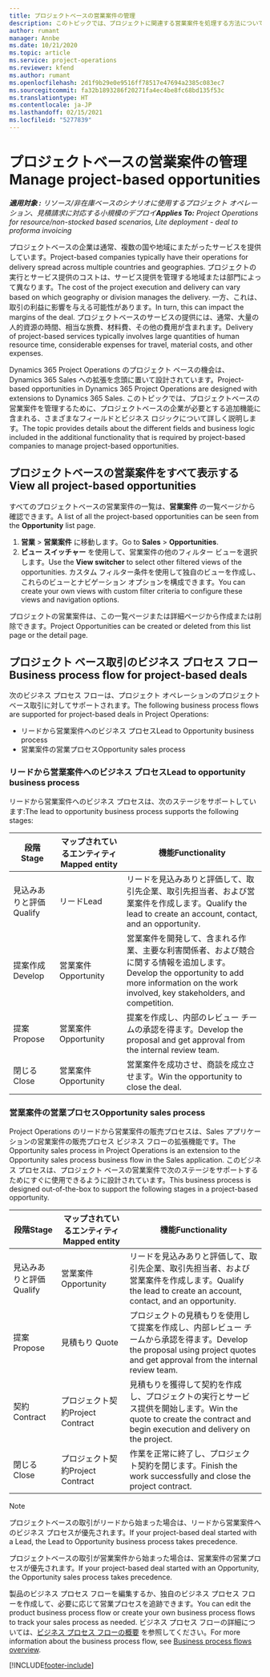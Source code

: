 ```yaml
---
title: プロジェクトベースの営業案件の管理
description: このトピックでは、プロジェクトに関連する営業案件を処理する方法について説明します。
author: rumant
manager: Annbe
ms.date: 10/21/2020
ms.topic: article
ms.service: project-operations
ms.reviewer: kfend
ms.author: rumant
ms.openlocfilehash: 2d1f9b29e0e9516ff78517e47694a2385c083ec7
ms.sourcegitcommit: fa32b1893286f20271fa4ec4be8fc68bd135f53c
ms.translationtype: HT
ms.contentlocale: ja-JP
ms.lasthandoff: 02/15/2021
ms.locfileid: "5277839"
---
```

# <a name="manage-project-based-opportunities"></a><span data-ttu-id="dbc27-103">プロジェクトベースの営業案件の管理</span><span class="sxs-lookup"><span data-stu-id="dbc27-103">Manage project-based opportunities</span></span>

<span data-ttu-id="dbc27-104">_**適用対象 :** リソース/非在庫ベースのシナリオに使用するプロジェクト オペレーション、見積請求に対応する小規模のデプロイ_</span><span class="sxs-lookup"><span data-stu-id="dbc27-104">_**Applies To:** Project Operations for resource/non-stocked based scenarios, Lite deployment - deal to proforma invoicing_</span></span>

<span data-ttu-id="dbc27-105">プロジェクトベースの企業は通常、複数の国や地域にまたがったサービスを提供しています。</span><span class="sxs-lookup"><span data-stu-id="dbc27-105">Project-based companies typically have their operations for delivery spread across multiple countries and geographies.</span></span> <span data-ttu-id="dbc27-106">プロジェクトの実行とサービス提供のコストは、サービス提供を管理する地域または部門によって異なります。</span><span class="sxs-lookup"><span data-stu-id="dbc27-106">The cost of the project execution and delivery can vary  based on which geography or division manages the delivery.</span></span> <span data-ttu-id="dbc27-107">一方、これは、取引の利益に影響を与える可能性があります。</span><span class="sxs-lookup"><span data-stu-id="dbc27-107">In turn, this can impact the margins of the deal.</span></span> <span data-ttu-id="dbc27-108">プロジェクトベースのサービスの提供には、通常、大量の人的資源の時間、相当な旅費、材料費、その他の費用が含まれます。</span><span class="sxs-lookup"><span data-stu-id="dbc27-108">Delivery of project-based services typically involves large quantities of human resource time, considerable expenses for travel, material costs, and other expenses.</span></span>

<span data-ttu-id="dbc27-109">Dynamics 365 Project Operations のプロジェクト ベースの機会は、Dynamics 365 Sales への拡張を念頭に置いて設計されています。</span><span class="sxs-lookup"><span data-stu-id="dbc27-109">Project-based opportunities in Dynamics 365 Project Operations are designed with extensions to Dynamics 365 Sales.</span></span> <span data-ttu-id="dbc27-110">このトピックでは、プロジェクトベースの営業案件を管理するために、プロジェクトベースの企業が必要とする追加機能に含まれる、さまざまなフィールドとビジネス ロジックについて詳しく説明します。</span><span class="sxs-lookup"><span data-stu-id="dbc27-110">The topic provides details about the different fields and business logic included in the additional functionality that is required by project-based companies to manage project-based opportunities.</span></span>

## <a name="view-all-project-based-opportunities"></a><span data-ttu-id="dbc27-111">プロジェクトベースの営業案件をすべて表示する</span><span class="sxs-lookup"><span data-stu-id="dbc27-111">View all project-based opportunities</span></span>

<span data-ttu-id="dbc27-112">すべてのプロジェクトベースの営業案件の一覧は、**営業案件** の一覧ページから確認できます。</span><span class="sxs-lookup"><span data-stu-id="dbc27-112">A list of all the project-based opportunities can be seen from the **Opportunity** list page.</span></span> 

1. <span data-ttu-id="dbc27-113">**営業** > **営業案件** に移動します。</span><span class="sxs-lookup"><span data-stu-id="dbc27-113">Go to **Sales** > **Opportunities**.</span></span>
2. <span data-ttu-id="dbc27-114">**ビュー スイッチャー** を使用して、営業案件の他のフィルター ビューを選択します。</span><span class="sxs-lookup"><span data-stu-id="dbc27-114">Use the **View switcher** to select other filtered views of the opportunities.</span></span> <span data-ttu-id="dbc27-115">カスタム フィルター条件を使用して独自のビューを作成し、これらのビューとナビゲーション オプションを構成できます。</span><span class="sxs-lookup"><span data-stu-id="dbc27-115">You can create your own views with custom filter criteria to configure these views and navigation options.</span></span>

<span data-ttu-id="dbc27-116">プロジェクトの営業案件は、この一覧ページまたは詳細ページから作成または削除できます。</span><span class="sxs-lookup"><span data-stu-id="dbc27-116">Project Opportunities can be created or deleted from this list page or the detail page.</span></span>

## <a name="business-process-flow-for-project-based-deals"></a><span data-ttu-id="dbc27-117">プロジェクト ベース取引のビジネス プロセス フロー</span><span class="sxs-lookup"><span data-stu-id="dbc27-117">Business process flow for project-based deals</span></span>

<span data-ttu-id="dbc27-118">次のビジネス プロセス フローは、プロジェクト オペレーションのプロジェクト ベース取引に対してサポートされます。</span><span class="sxs-lookup"><span data-stu-id="dbc27-118">The following business process flows are supported for project-based deals in Project Operations:</span></span>

- <span data-ttu-id="dbc27-119">リードから営業案件へのビジネス プロセス</span><span class="sxs-lookup"><span data-stu-id="dbc27-119">Lead to Opportunity business process</span></span>
- <span data-ttu-id="dbc27-120">営業案件の営業プロセス</span><span class="sxs-lookup"><span data-stu-id="dbc27-120">Opportunity sales process</span></span>

### <a name="lead-to-opportunity-business-process"></a><span data-ttu-id="dbc27-121">リードから営業案件へのビジネス プロセス</span><span class="sxs-lookup"><span data-stu-id="dbc27-121">Lead to opportunity business process</span></span> 
<span data-ttu-id="dbc27-122">リードから営業案件へのビジネス プロセスは、次のステージをサポートしています:</span><span class="sxs-lookup"><span data-stu-id="dbc27-122">The lead to opportunity business process supports the following stages:</span></span>

| <span data-ttu-id="dbc27-123">段階</span><span class="sxs-lookup"><span data-stu-id="dbc27-123">Stage</span></span> | <span data-ttu-id="dbc27-124">マップされているエンティティ</span><span class="sxs-lookup"><span data-stu-id="dbc27-124">Mapped entity</span></span> | <span data-ttu-id="dbc27-125">機能</span><span class="sxs-lookup"><span data-stu-id="dbc27-125">Functionality</span></span> |
| --- | --- | --- |
| <span data-ttu-id="dbc27-126">見込みありと評価</span><span class="sxs-lookup"><span data-stu-id="dbc27-126">Qualify</span></span> | <span data-ttu-id="dbc27-127">​​リード</span><span class="sxs-lookup"><span data-stu-id="dbc27-127">Lead</span></span> | <span data-ttu-id="dbc27-128">リードを見込みありと評価して、取引先企業、取引先担当者、および営業案件を作成します。</span><span class="sxs-lookup"><span data-stu-id="dbc27-128">Qualify the lead to create an account, contact, and an opportunity.</span></span> |
| <span data-ttu-id="dbc27-129">提案作成</span><span class="sxs-lookup"><span data-stu-id="dbc27-129">Develop</span></span> | <span data-ttu-id="dbc27-130">営業案件</span><span class="sxs-lookup"><span data-stu-id="dbc27-130">Opportunity</span></span> | <span data-ttu-id="dbc27-131">営業案件を開発して、含まれる作業、主要な利害関係者、および競合に関する情報を追加します。</span><span class="sxs-lookup"><span data-stu-id="dbc27-131">Develop the opportunity to add more information on the work involved, key stakeholders, and competition.</span></span> |
| <span data-ttu-id="dbc27-132">提案</span><span class="sxs-lookup"><span data-stu-id="dbc27-132">Propose</span></span> | <span data-ttu-id="dbc27-133">営業案件</span><span class="sxs-lookup"><span data-stu-id="dbc27-133">Opportunity</span></span> | <span data-ttu-id="dbc27-134">提案を作成し、内部のレビュー チームの承認を得ます。</span><span class="sxs-lookup"><span data-stu-id="dbc27-134">Develop the proposal and get approval from the internal review team.</span></span> |
| <span data-ttu-id="dbc27-135">閉じる​​</span><span class="sxs-lookup"><span data-stu-id="dbc27-135">Close</span></span> | <span data-ttu-id="dbc27-136">営業案件</span><span class="sxs-lookup"><span data-stu-id="dbc27-136">Opportunity</span></span> | <span data-ttu-id="dbc27-137">営業案件を成功させ、商談を成立させます。</span><span class="sxs-lookup"><span data-stu-id="dbc27-137">Win the opportunity to close the deal.</span></span> |

### <a name="opportunity-sales-process"></a><span data-ttu-id="dbc27-138">営業案件の営業プロセス</span><span class="sxs-lookup"><span data-stu-id="dbc27-138">Opportunity sales process</span></span>
<span data-ttu-id="dbc27-139">Project Operations のリードから営業案件の販売プロセスは、Sales アプリケーションの営業案件の販売プロセス ビジネス フローの拡張機能です。</span><span class="sxs-lookup"><span data-stu-id="dbc27-139">The Opportunity sales process in Project Operations is an extension to the Opportunity sales process business flow in the Sales application.</span></span> <span data-ttu-id="dbc27-140">このビジネス プロセスは、プロジェクト ベースの営業案件で次のステージをサポートするためにすぐに使用できるように設計されています。</span><span class="sxs-lookup"><span data-stu-id="dbc27-140">This business process is designed out-of-the-box to support the following stages in a project-based opportunity.</span></span>

| <span data-ttu-id="dbc27-141">段階</span><span class="sxs-lookup"><span data-stu-id="dbc27-141">Stage</span></span> | <span data-ttu-id="dbc27-142">マップされているエンティティ</span><span class="sxs-lookup"><span data-stu-id="dbc27-142">Mapped entity</span></span> | <span data-ttu-id="dbc27-143">機能</span><span class="sxs-lookup"><span data-stu-id="dbc27-143">Functionality</span></span> |
| --- | --- | --- |
| <span data-ttu-id="dbc27-144">見込みありと評価</span><span class="sxs-lookup"><span data-stu-id="dbc27-144">Qualify</span></span> | <span data-ttu-id="dbc27-145">営業案件</span><span class="sxs-lookup"><span data-stu-id="dbc27-145">Opportunity</span></span> | <span data-ttu-id="dbc27-146">リードを見込みありと評価して、取引先企業、取引先担当者、および営業案件を作成します。</span><span class="sxs-lookup"><span data-stu-id="dbc27-146">Qualify the lead to create an account, contact, and an opportunity.</span></span> |
| <span data-ttu-id="dbc27-147">提案</span><span class="sxs-lookup"><span data-stu-id="dbc27-147">Propose</span></span> | <span data-ttu-id="dbc27-148">見積もり </span><span class="sxs-lookup"><span data-stu-id="dbc27-148">Quote</span></span> | <span data-ttu-id="dbc27-149">プロジェクトの見積もりを使用して提案を作成し、内部レビュー チームから承認を得ます。</span><span class="sxs-lookup"><span data-stu-id="dbc27-149">Develop the proposal using project quotes and get approval from the internal review team.</span></span> |
| <span data-ttu-id="dbc27-150">契約 </span><span class="sxs-lookup"><span data-stu-id="dbc27-150">Contract</span></span> | <span data-ttu-id="dbc27-151">プロジェクト契約</span><span class="sxs-lookup"><span data-stu-id="dbc27-151">Project Contract</span></span> | <span data-ttu-id="dbc27-152">見積もりを獲得して契約を作成し、プロジェクトの実行とサービス提供を開始します。</span><span class="sxs-lookup"><span data-stu-id="dbc27-152">Win the quote to create the contract and begin execution and delivery on the project.</span></span> |
| <span data-ttu-id="dbc27-153">閉じる​​</span><span class="sxs-lookup"><span data-stu-id="dbc27-153">Close</span></span> | <span data-ttu-id="dbc27-154">プロジェクト契約</span><span class="sxs-lookup"><span data-stu-id="dbc27-154">Project Contract</span></span> | <span data-ttu-id="dbc27-155">作業を正常に終了し、プロジェクト契約を閉じます。</span><span class="sxs-lookup"><span data-stu-id="dbc27-155">Finish the work successfully and close the project contract.</span></span> |

> [!NOTE]
> <span data-ttu-id="dbc27-156">プロジェクトベースの取引がリードから始まった場合は、リードから営業案件へのビジネス プロセスが優先されます。</span><span class="sxs-lookup"><span data-stu-id="dbc27-156">If your project-based deal started with a Lead, the Lead to Opportunity business process takes precedence.</span></span>
>
> <span data-ttu-id="dbc27-157">プロジェクトベースの取引が営業案件から始まった場合は、営業案件の営業プロセスが優先されます。</span><span class="sxs-lookup"><span data-stu-id="dbc27-157">If your project-based deal started with an Opportunity, the Opportunity sales process takes precedence.</span></span>

<span data-ttu-id="dbc27-158">製品のビジネス プロセス フローを編集するか、独自のビジネス プロセス フローを作成して、必要に応じて営業プロセスを追跡できます。</span><span class="sxs-lookup"><span data-stu-id="dbc27-158">You can edit the product business process flow or create your own business process flows to track your sales process as needed.</span></span> <span data-ttu-id="dbc27-159">ビジネス プロセス フローの詳細については、[ビジネス プロセス フローの概要](https://docs.microsoft.com/dynamics365/customerengagement/on-premises/customize/business-process-flows-overview) を参照してください。</span><span class="sxs-lookup"><span data-stu-id="dbc27-159">For more information about the business process flow, see [Business process flows overview](https://docs.microsoft.com/dynamics365/customerengagement/on-premises/customize/business-process-flows-overview).</span></span>


[!INCLUDE[footer-include](../includes/footer-banner.md)]